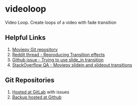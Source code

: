 # videoloop

Video Loop. Create loops of a video with fade transition

## Helpful Links

1. [Moviepy Git repository](https://github.com/Zulko/moviepy/)
1. [Reddit thread - Reproducing Transition effects](https://redd.it/7x71se)
1. [Github issue - Trying to use slide_in transition](https://github.com/Zulko/moviepy/issues/649)
1. [StackOverflow QA - Moviepy slidein and slideout transitions](https://stackoverflow.com/a/49617291/177116)

## Git Repositories

1. [Hosted at GitLab](https://gitlab.com/talha131/videoloop) with issues
2. [Backup hosted at Github](https://github.com/talha131/videoloop)

